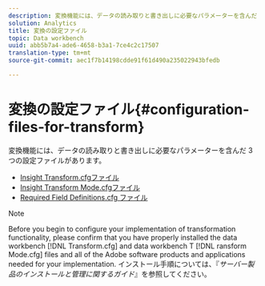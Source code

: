 ```yaml
---
description: 変換機能には、データの読み取りと書き出しに必要なパラメーターを含んだ 3 つの設定ファイルがあります。
solution: Analytics
title: 変換の設定ファイル
topic: Data workbench
uuid: abb5b7a4-ade6-4658-b3a1-7ce4c2c17507
translation-type: tm+mt
source-git-commit: aec1f7b14198cdde91f61d490a235022943bfedb

---
```



# 変換の設定ファイル{#configuration-files-for-transform}

変換機能には、データの読み取りと書き出しに必要なパラメーターを含んだ 3 つの設定ファイルがあります。

* [Insight Transform.cfgファイル](../../../../home/c-dataset-const-proc/c-transf-func/c-config-files-transf/t-ins-transf-file/t-ins-transf-file.md#task-857fc535ccdb4c39b763179efa4b0f13)
* [Insight Transform Mode.cfgファイル](../../../../home/c-dataset-const-proc/c-transf-func/c-config-files-transf/t-transf-mode-file.md#task-816c4723c08541898cd3449474dee3df)
* [Required Field Definitions.cfg ファイル](../../../../home/c-dataset-const-proc/c-transf-func/c-config-files-transf/c-req-field-def-file.md#concept-3697c777c09049ccac0354962e7bb64c)

>[!NOTE]
>
>Before you begin to configure your implementation of transformation functionality, please confirm that you have properly installed the data workbench [!DNL Transform.cfg] and data workbench T [!DNL ransform Mode.cfg] files and all of the Adobe software products and applications needed for your implementation. インストール手順については、『*サーバー製品のインストールと管理に関するガイド*』を参照してください。

